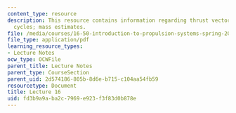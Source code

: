 ```yaml
---
content_type: resource
description: This resource contains information regarding thrust vectoring ; engine
  cycles; mass estimates.
file: /media/courses/16-50-introduction-to-propulsion-systems-spring-2012/fd3b9a9aba2c7969e923f3f83d0b878e_MIT16_50S12_lec16.pdf
file_type: application/pdf
learning_resource_types:
- Lecture Notes
ocw_type: OCWFile
parent_title: Lecture Notes
parent_type: CourseSection
parent_uid: 2d574186-805b-8d6e-b715-c104aa54fb59
resourcetype: Document
title: Lecture 16
uid: fd3b9a9a-ba2c-7969-e923-f3f83d0b878e
---
```

